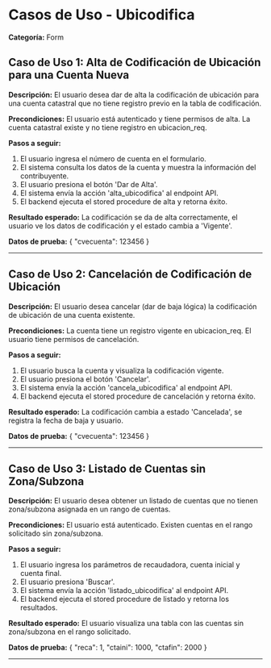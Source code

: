 # Casos de Uso - Ubicodifica

**Categoría:** Form

## Caso de Uso 1: Alta de Codificación de Ubicación para una Cuenta Nueva

**Descripción:** El usuario desea dar de alta la codificación de ubicación para una cuenta catastral que no tiene registro previo en la tabla de codificación.

**Precondiciones:**
El usuario está autenticado y tiene permisos de alta. La cuenta catastral existe y no tiene registro en ubicacion_req.

**Pasos a seguir:**
1. El usuario ingresa el número de cuenta en el formulario.
2. El sistema consulta los datos de la cuenta y muestra la información del contribuyente.
3. El usuario presiona el botón 'Dar de Alta'.
4. El sistema envía la acción 'alta_ubicodifica' al endpoint API.
5. El backend ejecuta el stored procedure de alta y retorna éxito.

**Resultado esperado:**
La codificación se da de alta correctamente, el usuario ve los datos de codificación y el estado cambia a 'Vigente'.

**Datos de prueba:**
{ "cvecuenta": 123456 }

---

## Caso de Uso 2: Cancelación de Codificación de Ubicación

**Descripción:** El usuario desea cancelar (dar de baja lógica) la codificación de ubicación de una cuenta existente.

**Precondiciones:**
La cuenta tiene un registro vigente en ubicacion_req. El usuario tiene permisos de cancelación.

**Pasos a seguir:**
1. El usuario busca la cuenta y visualiza la codificación vigente.
2. El usuario presiona el botón 'Cancelar'.
3. El sistema envía la acción 'cancela_ubicodifica' al endpoint API.
4. El backend ejecuta el stored procedure de cancelación y retorna éxito.

**Resultado esperado:**
La codificación cambia a estado 'Cancelada', se registra la fecha de baja y usuario.

**Datos de prueba:**
{ "cvecuenta": 123456 }

---

## Caso de Uso 3: Listado de Cuentas sin Zona/Subzona

**Descripción:** El usuario desea obtener un listado de cuentas que no tienen zona/subzona asignada en un rango de cuentas.

**Precondiciones:**
El usuario está autenticado. Existen cuentas en el rango solicitado sin zona/subzona.

**Pasos a seguir:**
1. El usuario ingresa los parámetros de recaudadora, cuenta inicial y cuenta final.
2. El usuario presiona 'Buscar'.
3. El sistema envía la acción 'listado_ubicodifica' al endpoint API.
4. El backend ejecuta el stored procedure de listado y retorna los resultados.

**Resultado esperado:**
El usuario visualiza una tabla con las cuentas sin zona/subzona en el rango solicitado.

**Datos de prueba:**
{ "reca": 1, "ctaini": 1000, "ctafin": 2000 }

---


